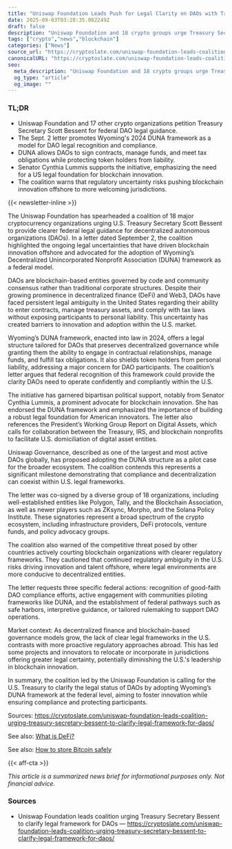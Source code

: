 ```yaml
---
title: "Uniswap Foundation Leads Push for Legal Clarity on DAOs with Treasury"
date: 2025-09-03T03:28:35.082249Z
draft: false
description: "Uniswap Foundation and 18 crypto groups urge Treasury Secretary Bessent to adopt Wyoming's DUNA framework, clarifying legal status for DAOs in the US."
tags: ["crypto","news","blockchain"]
categories: ["News"]
source_url: "https://cryptoslate.com/uniswap-foundation-leads-coalition-urging-treasury-secretary-bessent-to-clarify-legal-framework-for-daos/"
canonicalURL: "https://cryptoslate.com/uniswap-foundation-leads-coalition-urging-treasury-secretary-bessent-to-clarify-legal-framework-for-daos/"
seo:
  meta_description: "Uniswap Foundation and 18 crypto groups urge Treasury Secretary Bessent to adopt Wyoming's DUNA framework, clarifying legal status for DAOs in the US."
  og_type: "article"
  og_image: ""
---
```


### TL;DR
- Uniswap Foundation and 17 other crypto organizations petition Treasury Secretary Scott Bessent for federal DAO legal guidance.
- The Sept. 2 letter promotes Wyoming's 2024 DUNA framework as a model for DAO legal recognition and compliance.
- DUNA allows DAOs to sign contracts, manage funds, and meet tax obligations while protecting token holders from liability.
- Senator Cynthia Lummis supports the initiative, emphasizing the need for a US legal foundation for blockchain innovation.
- The coalition warns that regulatory uncertainty risks pushing blockchain innovation offshore to more welcoming jurisdictions.

{{< newsletter-inline >}}

The Uniswap Foundation has spearheaded a coalition of 18 major cryptocurrency organizations urging U.S. Treasury Secretary Scott Bessent to provide clearer federal legal guidance for decentralized autonomous organizations (DAOs). In a letter dated September 2, the coalition highlighted the ongoing legal uncertainties that have driven blockchain innovation offshore and advocated for the adoption of Wyoming’s Decentralized Unincorporated Nonprofit Association (DUNA) framework as a federal model.

DAOs are blockchain-based entities governed by code and community consensus rather than traditional corporate structures. Despite their growing prominence in decentralized finance (DeFi) and Web3, DAOs have faced persistent legal ambiguity in the United States regarding their ability to enter contracts, manage treasury assets, and comply with tax laws without exposing participants to personal liability. This uncertainty has created barriers to innovation and adoption within the U.S. market.

Wyoming’s DUNA framework, enacted into law in 2024, offers a legal structure tailored for DAOs that preserves decentralized governance while granting them the ability to engage in contractual relationships, manage funds, and fulfill tax obligations. It also shields token holders from personal liability, addressing a major concern for DAO participants. The coalition’s letter argues that federal recognition of this framework could provide the clarity DAOs need to operate confidently and compliantly within the U.S.

The initiative has garnered bipartisan political support, notably from Senator Cynthia Lummis, a prominent advocate for blockchain innovation. She has endorsed the DUNA framework and emphasized the importance of building a robust legal foundation for American innovators. The letter also references the President’s Working Group Report on Digital Assets, which calls for collaboration between the Treasury, IRS, and blockchain nonprofits to facilitate U.S. domiciliation of digital asset entities.

Uniswap Governance, described as one of the largest and most active DAOs globally, has proposed adopting the DUNA structure as a pilot case for the broader ecosystem. The coalition contends this represents a significant milestone demonstrating that compliance and decentralization can coexist within U.S. legal frameworks.

The letter was co-signed by a diverse group of 18 organizations, including well-established entities like Polygon, Tally, and the Blockchain Association, as well as newer players such as ZKsync, Morpho, and the Solana Policy Institute. These signatories represent a broad spectrum of the crypto ecosystem, including infrastructure providers, DeFi protocols, venture funds, and policy advocacy groups.

The coalition also warned of the competitive threat posed by other countries actively courting blockchain organizations with clearer regulatory frameworks. They cautioned that continued regulatory ambiguity in the U.S. risks driving innovation and talent offshore, where legal environments are more conducive to decentralized entities.

The letter requests three specific federal actions: recognition of good-faith DAO compliance efforts, active engagement with communities piloting frameworks like DUNA, and the establishment of federal pathways such as safe harbors, interpretive guidance, or tailored rulemaking to support DAO operations.

Market context: As decentralized finance and blockchain-based governance models grow, the lack of clear legal frameworks in the U.S. contrasts with more proactive regulatory approaches abroad. This has led some projects and innovators to relocate or incorporate in jurisdictions offering greater legal certainty, potentially diminishing the U.S.'s leadership in blockchain innovation.

In summary, the coalition led by the Uniswap Foundation is calling for the U.S. Treasury to clarify the legal status of DAOs by adopting Wyoming’s DUNA framework at the federal level, aiming to foster innovation while ensuring compliance and protecting participants.

Sources:
https://cryptoslate.com/uniswap-foundation-leads-coalition-urging-treasury-secretary-bessent-to-clarify-legal-framework-for-daos/

See also: [What is DeFi?](/pages/what-is-defi/)

See also: [How to store Bitcoin safely](/pages/how-to-store-bitcoin-safely/)

{{< aff-cta >}}

_This article is a summarized news brief for informational purposes only. Not financial advice._

### Sources
- Uniswap Foundation leads coalition urging Treasury Secretary Bessent to clarify legal framework for DAOs — https://cryptoslate.com/uniswap-foundation-leads-coalition-urging-treasury-secretary-bessent-to-clarify-legal-framework-for-daos/

